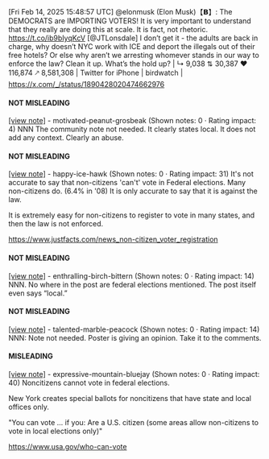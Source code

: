 [Fri Feb 14, 2025 15:48:57 UTC] @elonmusk (Elon Musk)【𝗕】: The DEMOCRATS are IMPORTING VOTERS! It is very important to understand that they really are doing this at scale.  It is fact, not rhetoric. https://t.co/ib9bIyqKcV [@JTLonsdale] I don’t get it - the adults are back in charge, why doesn’t NYC work with ICE and deport the illegals out of their free hotels?  Or else why aren’t we arresting whomever stands in our way to enforce the law? Clean it up. What’s the hold up? | ↳ 9,038 ⇅ 30,387 ♥ 116,874 🡕 8,581,308 | Twitter for iPhone | birdwatch | https://x.com/_/status/1890428020474662976

#### NOT MISLEADING

[[view note]](https://x.com/i/birdwatch/n/1890500333903733165) - motivated-peanut-grosbeak (Shown notes: 0 · Rating impact: 4)
NNN The community note not needed. It clearly states local. It does not add any context. Clearly an abuse. 

#### NOT MISLEADING

[[view note]](https://x.com/i/birdwatch/n/1890492903127928847) - happy-ice-hawk (Shown notes: 0 · Rating impact: 31)
It's not accurate to say that non-citizens 'can't' vote in Federal elections. Many non-citizens do. (6.4% in '08)
It is only accurate to say that it is against the law.

It is extremely easy for non-citizens to register to vote in many states, and then the law is not enforced.

https://www.justfacts.com/news_non-citizen_voter_registration

#### NOT MISLEADING

[[view note]](https://x.com/i/birdwatch/n/1890460463755870496) - enthralling-birch-bittern (Shown notes: 0 · Rating impact: 14)
NNN. No where in the post are federal elections mentioned. The post itself even says “local.”

#### NOT MISLEADING

[[view note]](https://x.com/i/birdwatch/n/1890443886516138110) - talented-marble-peacock (Shown notes: 0 · Rating impact: 14)
NNN:  Note not needed.  Poster is giving an opinion.  Take it to the comments.

#### MISLEADING

[[view note]](https://x.com/i/birdwatch/n/1890442873486852429) - expressive-mountain-bluejay (Shown notes: 0 · Rating impact: 40)
Noncitizens cannot vote in federal elections.

New York creates special ballots for noncitizens that have state and local offices only.

"You can vote ... if you: Are a U.S. citizen (some areas allow non-citizens to vote in local elections only)"

https://www.usa.gov/who-can-vote
